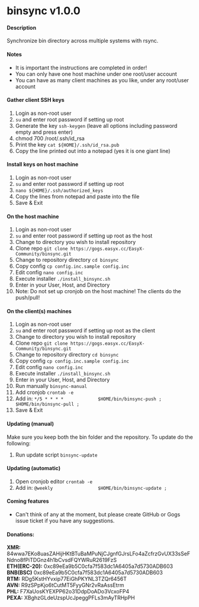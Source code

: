 # binsync v1.0.0

#### Description
Synchronize bin directory across multiple systems with rsync.

#### Notes
- It is important the instructions are completed in order!
- You can only have one host machine under one root/user account
- You can have as many client machines as you like, under any root/user account

#### Gather client SSH keys
1. Login as non-root user
2. `su` and enter root password if setting up root
3. Generate the key `ssh-keygen` (leave all options including password empty and press enter)
4. chmod 700 /root/.ssh/id_rsa
4. Print the key `cat ${HOME}/.ssh/id_rsa.pub`
5. Copy the line printed out into a notepad (yes it is one giant line)

#### Install keys on host machine
1. Login as non-root user
2. `su` and enter root password if setting up root
3. `nano ${HOME}/.ssh/authorized_keys`
4. Copy the lines from notepad and paste into the file
5. Save & Exit

#### On the host machine
1. Login as non-root user
2. `su` and enter root password if setting up root as the host
3. Change to directory you wish to install repository
4. Clone repo `git clone https://gogs.easyx.cc/EasyX-Community/binsync.git`
5. Change to repository directory `cd binsync`
6. Copy config `cp config.inc.sample config.inc`
7. Edit config `nano config.inc`
8. Execute installer `./install_binsync.sh`
9. Enter in your User, Host, and Directory
10. Note: Do not set up cronjob on the host machine! The clients do the push/pull!

#### On the client(s) machines
1. Login as non-root user
2. `su` and enter root password if setting up root as the client
3. Change to directory you wish to install repository
4. Clone repo `git clone https://gogs.easyx.cc/EasyX-Community/binsync.git`
5. Change to repository directory `cd binsync`
6. Copy config `cp config.inc.sample config.inc`
7. Edit config `nano config.inc`
8. Execute installer `./install_binsync.sh`
9. Enter in your User, Host, and Directory
10. Run manually `binsync-manual`
11. Add cronjob `crontab -e`
12. Add in: `*/5 * * * *             $HOME/bin/binsync-push ; $HOME/bin/binsync-pull ;`
13. Save & Exit

#### Updating (manual)
Make sure you keep both the bin folder and the repository. To update do the following:
1. Run update script `binsync-update`

#### Updating (automatic)
1. Open cronjob editor `crontab -e`
2. Add in: `@weekly                 $HOME/bin/binsync-update ;`

#### Coming features
- Can't think of any at the moment, but please create GitHub or Gogs issue ticket if you have any suggestions.

#### Donations:
**XMR:** 84wwa7EKo8uasZAHijHKtBTuBaMPuNjCJgnfGJrsLFo4aZcfrzGvUX33sSeFNdno8fPiTDGnz4h1bCvsdFQYWRuR2619FzS <br />
**ETH(ERC-20):** 0xc89eEa9b5C0cfa7f583dc1A6405a7d5730ADB603 <br />
**BNB(BSC)** 0xc89eEa9b5C0cfa7f583dc1A6405a7d5730ADB603 <br />
**RTM:** RDg5KstHYvxip77EiGhPKYNL3TZQr6456T <br />
**AVN:** R9zSPpKjo6tCutMT5FyyGNr2vRaAssEtrm <br />
**PHL:** F7XaUosKYEXPP62o31DdpDoADo3VcxoFP4 <br />
**PEXA:** XBghzGLdeUzspUcJpeggPFLs3mAyTRHpPH <br />
